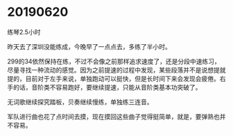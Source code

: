 # 20190620

练琴2.5小时

昨天去了深圳没能练成，今晚早了一点点去，多练了半小时。

299的34依然保持在练，不过不会像之前那样追求速度了，还是分段中速练习，尽量寻找一种流动的感觉。因为之前提速的过程中发现，某些段落并不是说想提就提的，目前对于左手来说，单独跑动可以挺快，但是长时间下来会发现会疲倦。右手的话，音阶类不容易跑好，要继续提速，只能从音阶类基本功突破了。

无词歌继续探究踏板，贝奏继续慢练，单独练三连音。

军队进行曲也花了点时间去摸，现在摸回这些曲子觉得挺简单，就是，要弹熟也并不容易。
